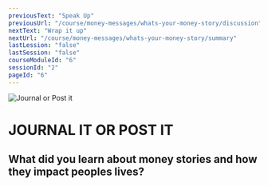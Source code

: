 ```yaml
---
previousText: "Speak Up"
previousUrl: "/course/money-messages/whats-your-money-story/discussion"
nextText: "Wrap it up"
nextUrl: "/course/money-messages/whats-your-money-story/summary"
lastLession: "false"
lastSession: "false"
courseModuleId: "6"
sessionId: "2"
pageId: "6"
---
```



![Journal or Post it](/assets/img/journal-it.png)
# JOURNAL IT OR POST IT

## What did you learn about money stories and how they impact peoples lives?  
<sparkle-feed-post assignment-name="What did you learn about money stories and how they impact peoples lives?" ></sparkle-feed-post>
